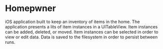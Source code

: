 # Homepwner
iOS application built to keep an inventory of items in the home.
The application presents a lits of item instances in a UITableView.
Item instances can be added, deleted, or moved.
Item instances can be selected in order to view or edit data.
Data is saved to the filesystem in order to persist between runs.
